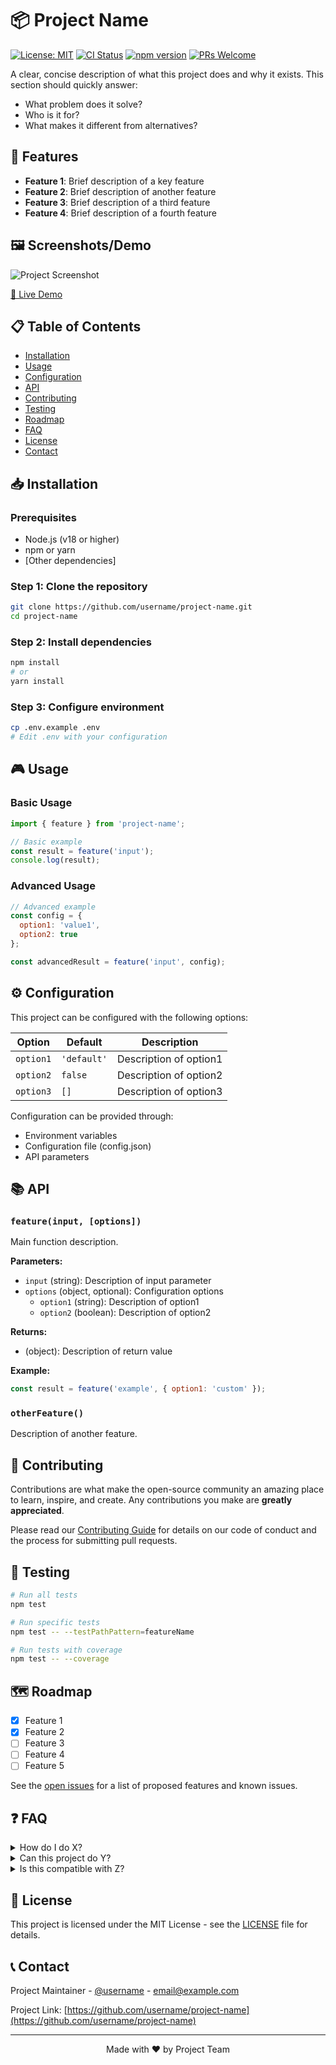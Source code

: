 # 📦 Project Name

[![License: MIT](https://img.shields.io/badge/License-MIT-blue.svg)](LICENSE)
[![CI Status](https://github.com/username/project-name/workflows/CI/badge.svg)](https://github.com/username/project-name/actions)
[![npm version](https://badge.fury.io/js/project-name.svg)](https://badge.fury.io/js/project-name)
[![PRs Welcome](https://img.shields.io/badge/PRs-welcome-brightgreen.svg)](CONTRIBUTING.md)

A clear, concise description of what this project does and why it exists. This section should quickly answer:
- What problem does it solve?
- Who is it for?
- What makes it different from alternatives?

## 🚀 Features

- **Feature 1**: Brief description of a key feature
- **Feature 2**: Brief description of another feature
- **Feature 3**: Brief description of a third feature
- **Feature 4**: Brief description of a fourth feature

## 🖼️ Screenshots/Demo

![Project Screenshot](path/to/screenshot.png)

[🔗 Live Demo](https://demo-link.com)

## 📋 Table of Contents

- [Installation](#-installation)
- [Usage](#-usage)
- [Configuration](#-configuration)
- [API](#-api)
- [Contributing](#-contributing)
- [Testing](#-testing)
- [Roadmap](#-roadmap)
- [FAQ](#-faq)
- [License](#-license)
- [Contact](#-contact)

## 📥 Installation

### Prerequisites

- Node.js (v18 or higher)
- npm or yarn
- [Other dependencies]

### Step 1: Clone the repository

```bash
git clone https://github.com/username/project-name.git
cd project-name
```

### Step 2: Install dependencies

```bash
npm install
# or
yarn install
```

### Step 3: Configure environment

```bash
cp .env.example .env
# Edit .env with your configuration
```

## 🎮 Usage

### Basic Usage

```javascript
import { feature } from 'project-name';

// Basic example
const result = feature('input');
console.log(result);
```

### Advanced Usage

```javascript
// Advanced example
const config = {
  option1: 'value1',
  option2: true
};

const advancedResult = feature('input', config);
```

## ⚙️ Configuration

This project can be configured with the following options:

| Option | Default | Description |
|--------|---------|-------------|
| `option1` | `'default'` | Description of option1 |
| `option2` | `false` | Description of option2 |
| `option3` | `[]` | Description of option3 |

Configuration can be provided through:
- Environment variables
- Configuration file (config.json)
- API parameters

## 📚 API

### `feature(input, [options])`

Main function description.

**Parameters:**

- `input` (string): Description of input parameter
- `options` (object, optional): Configuration options
  - `option1` (string): Description of option1
  - `option2` (boolean): Description of option2

**Returns:**

- (object): Description of return value

**Example:**

```javascript
const result = feature('example', { option1: 'custom' });
```

### `otherFeature()`

Description of another feature.

## 👥 Contributing

Contributions are what make the open-source community an amazing place to learn, inspire, and create. Any contributions you make are **greatly appreciated**.

Please read our [Contributing Guide](CONTRIBUTING.md) for details on our code of conduct and the process for submitting pull requests.

## 🧪 Testing

```bash
# Run all tests
npm test

# Run specific tests
npm test -- --testPathPattern=featureName

# Run tests with coverage
npm test -- --coverage
```

## 🗺️ Roadmap

- [x] Feature 1
- [x] Feature 2
- [ ] Feature 3
- [ ] Feature 4
- [ ] Feature 5

See the [open issues](https://github.com/username/project-name/issues) for a list of proposed features and known issues.

## ❓ FAQ

<details>
<summary>How do I do X?</summary>
Detailed explanation of how to do X.
</details>

<details>
<summary>Can this project do Y?</summary>
Explanation of whether the project can do Y and how.
</details>

<details>
<summary>Is this compatible with Z?</summary>
Information about compatibility with Z.
</details>

## 📜 License

This project is licensed under the MIT License - see the [LICENSE](LICENSE) file for details.

## 📞 Contact

Project Maintainer - [@username](https://twitter.com/username) - email@example.com

Project Link: [https://github.com/username/project-name](https://github.com/username/project-name)

---

<p align="center">Made with ❤️ by Project Team</p>
